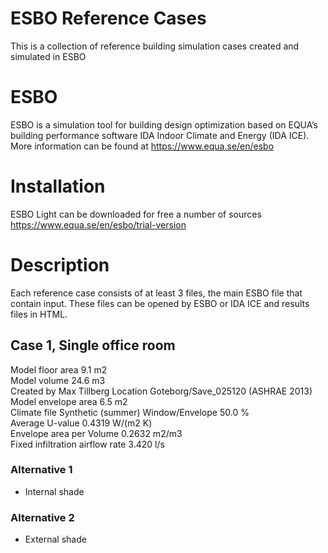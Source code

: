 # ESBO Reference Cases
This is a collection of reference building simulation cases created and simulated in ESBO 

# ESBO
ESBO is a simulation tool for building design optimization based on EQUA’s building performance software IDA Indoor Climate and Energy (IDA ICE). More information can be found at https://www.equa.se/en/esbo

# Installation
ESBO Light can be downloaded for free a number of sources https://www.equa.se/en/esbo/trial-version

# Description
Each reference case consists of at least 3 files, the main ESBO file that contain input. These files can be opened by ESBO or IDA ICE and results files in HTML. 

## Case 1, Single office room
Model floor area  9.1 m2  
Model volume  24.6 m3  
Created by  Max Tillberg
Location  Goteborg/Save_025120 (ASHRAE 2013)
Model envelope area  6.5 m2  
Climate file  Synthetic (summer)  Window/Envelope  50.0 %  
Average U-value  0.4319 W/(m2 K)  
Envelope area per Volume  0.2632 m2/m3  
Fixed infiltration airflow rate  3.420 l/s  

### Alternative 1
- Internal shade
### Alternative 2
- External shade

